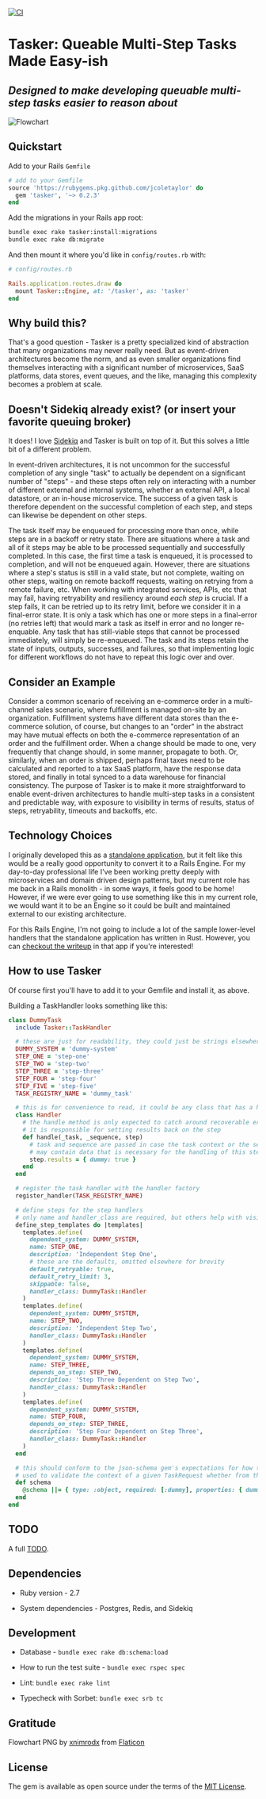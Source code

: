 [![CI](https://github.com/jcoletaylor/tasker/actions/workflows/main.yml/badge.svg)](https://github.com/jcoletaylor/tasker/actions/workflows/main.yml)

# Tasker: Queable Multi-Step Tasks Made Easy-ish

## *Designed to make developing queuable multi-step tasks easier to reason about*

![Flowchart](flowchart.png "Tasker")


## Quickstart

Add to your Rails `Gemfile`

```ruby
# add to your Gemfile
source 'https://rubygems.pkg.github.com/jcoletaylor' do
  gem 'tasker', '~> 0.2.3'
end
```

Add the migrations in your Rails app root:

```bash
bundle exec rake tasker:install:migrations
bundle exec rake db:migrate
```

And then mount it where you'd like in `config/routes.rb` with:

```ruby
# config/routes.rb

Rails.application.routes.draw do
  mount Tasker::Engine, at: '/tasker', as: 'tasker'
end
```

## Why build this?

That's a good question - Tasker is a pretty specialized kind of abstraction that many organizations may never really need. But as event-driven architectures become the norm, and as even smaller organizations find themselves interacting with a significant number of microservices, SaaS platforms, data stores, event queues, and the like, managing this complexity becomes a problem at scale.

## Doesn't Sidekiq already exist? (or insert your favorite queuing broker)

It does! I love [Sidekiq](https://sidekiq.org/) and Tasker is built on top of it. But this solves a little bit of a different problem.

In event-driven architectures, it is not uncommon for the successful completion of any single "task" to actually be dependent on a significant number of "steps" - and these steps often rely on interacting with a number of different external and internal systems, whether an external API, a local datastore, or an in-house microservice. The success of a given task is therefore dependent on the successful completion of each step, and steps can likewise be dependent on other steps.

The task itself may be enqueued for processing more than once, while steps are in a backoff or retry state. There are situations where a task and all of it steps may be able to be processed sequentially and successfully completed. In this case, the first time a task is enqueued, it is processed to completion, and will not be enqueued again. However, there are situations where a step's status is still in a valid state, but not complete, waiting on other steps, waiting on remote backoff requests, waiting on retrying from a remote failure, etc. When working with integrated services, APIs, etc that may fail, having retryability and resiliency around *each step* is crucial. If a step fails, it can be retried up to its retry limit, before we consider it in a final-error state. It is only a task which has one or more steps in a final-error (no retries left) that would mark a task as itself in error and no longer re-enquable. Any task that has still-viable steps that cannot be processed immediately, will simply be re-enqueued. The task and its steps retain the state of inputs, outputs, successes, and failures, so that implementing logic for different workflows do not have to repeat this logic over and over.

## Consider an Example

Consider a common scenario of receiving an e-commerce order in a multi-channel sales scenario, where fulfillment is managed on-site by an organization. Fulfillment systems have different data stores than the e-commerce solution, of course, but changes to an "order" in the abstract may have mutual effects on both the e-commerce representation of an order and the fulfillment order. When a change should be made to one, very frequently that change should, in some manner, propagate to both. Or, similarly, when an order is shipped, perhaps final taxes need to be calculated and reported to a tax SaaS platform, have the response data stored, and finally in total synced to a data warehouse for financial consistency. The purpose of Tasker is to make it more straightforward to enable event-driven architectures to handle multi-step tasks in a consistent and predictable way, with exposure to visibility in terms of results, status of steps, retryability, timeouts and backoffs, etc.

## Technology Choices

I originally developed this as a [standalone application](https://github.com/jcoletaylor/tasker_rails), but it felt like this would be a really good opportunity to convert it to a Rails Engine. For my day-to-day professional life I've been working pretty deeply with microservices and domain driven design patterns, but my current role has me back in a Rails monolith - in some ways, it feels good to be home! However, if we were ever going to use something like this in my current role, we would want it to be an Engine so it could be built and maintained external to our existing architecture.

For this Rails Engine, I'm not going to include a lot of the sample lower-level handlers that the standalone application has written in Rust. However, you can [checkout the writeup](https://github.com/jcoletaylor/tasker_rails#technology-choices) in that app if you're interested!

## How to use Tasker

Of course first you'll have to add it to your Gemfile and install it, as above.

Building a TaskHandler looks something like this:

```ruby
class DummyTask
  include Tasker::TaskHandler

  # these are just for readability, they could just be strings elsewhere
  DUMMY_SYSTEM = 'dummy-system'
  STEP_ONE = 'step-one'
  STEP_TWO = 'step-two'
  STEP_THREE = 'step-three'
  STEP_FOUR = 'step-four'
  STEP_FIVE = 'step-five'
  TASK_REGISTRY_NAME = 'dummy_task'

  # this is for convenience to read, it could be any class that has a handle method with this signature
  class Handler
    # the handle method is only expected to catch around recoverable errors
    # it is responsible for setting results back on the step
    def handle(_task, _sequence, step)
      # task and sequence are passed in case the task context or the sequence's prior steps
      # may contain data that is necessary for the handling of this step
      step.results = { dummy: true }
    end
  end

  # register the task handler with the handler factory
  register_handler(TASK_REGISTRY_NAME)

  # define steps for the step handlers
  # only name and handler_class are required, but others help with visibility and findability
  define_step_templates do |templates|
    templates.define(
      dependent_system: DUMMY_SYSTEM,
      name: STEP_ONE,
      description: 'Independent Step One',
      # these are the defaults, omitted elsewhere for brevity
      default_retryable: true,
      default_retry_limit: 3,
      skippable: false,
      handler_class: DummyTask::Handler
    )
    templates.define(
      dependent_system: DUMMY_SYSTEM,
      name: STEP_TWO,
      description: 'Independent Step Two',
      handler_class: DummyTask::Handler
    )
    templates.define(
      dependent_system: DUMMY_SYSTEM,
      name: STEP_THREE,
      depends_on_step: STEP_TWO,
      description: 'Step Three Dependent on Step Two',
      handler_class: DummyTask::Handler
    )
    templates.define(
      dependent_system: DUMMY_SYSTEM,
      name: STEP_FOUR,
      depends_on_step: STEP_THREE,
      description: 'Step Four Dependent on Step Three',
      handler_class: DummyTask::Handler
    )
  end

  # this should conform to the json-schema gem's expectations for how to validate json
  # used to validate the context of a given TaskRequest whether from the API or otherwise
  def schema
    @schema ||= { type: :object, required: [:dummy], properties: { dummy: { type: 'boolean' } } }
  end
end

```

## TODO

A full [TODO](./TODO.md).
## Dependencies

* Ruby version - 2.7

* System dependencies - Postgres, Redis, and Sidekiq

## Development

* Database - `bundle exec rake db:schema:load`

* How to run the test suite - `bundle exec rspec spec`

* Lint: `bundle exec rake lint`

* Typecheck with Sorbet: `bundle exec srb tc`
## Gratitude

Flowchart PNG by [xnimrodx](https://www.flaticon.com/authors/xnimrodx) from [Flaticon](https://www.flaticon.com/) 

## License
The gem is available as open source under the terms of the [MIT License](https://opensource.org/licenses/MIT).

